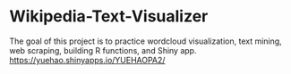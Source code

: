 # Wikipedia-Text-Visualizer
The goal of this project is to practice wordcloud visualization, text mining, web scraping, building R functions, and Shiny app.
https://yuehao.shinyapps.io/YUEHAOPA2/
